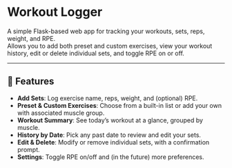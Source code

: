 # Workout Logger

A simple Flask-based web app for tracking your workouts, sets, reps, weight, and RPE.  
Allows you to add both preset and custom exercises, view your workout history, edit or delete individual sets, and toggle RPE on or off.

---

## 🚀 Features

- **Add Sets**: Log exercise name, reps, weight, and (optional) RPE.  
- **Preset & Custom Exercises**: Choose from a built-in list or add your own with associated muscle group.  
- **Workout Summary**: See today’s workout at a glance, grouped by muscle.  
- **History by Date**: Pick any past date to review and edit your sets.  
- **Edit & Delete**: Modify or remove individual sets, with a confirmation prompt.  
- **Settings**: Toggle RPE on/off and (in the future) more preferences.